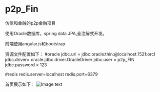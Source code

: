 # p2p_Fin
仿信和金融的p2p金融项目

使用Oracle数据库，spring data JPA,全注解式开发。

前端使用angular.js和bootstrap

资源文件配置如下：
#oracle
jdbc.url = jdbc:oracle:thin:@localhost:1521:orcl
jdbc.driver= oracle.jdbc.driver.OracleDriver
jdbc.user = p2p_FIN
jdbc.password = 123

#redis
redis.server=localhost
redis.port=6379

首页展示如下：
![Image text](https://github.com/oceanhaiyang/p2p_Fin/blob/master/haiyang_p2p_home/src/main/webapp/styles/images/home_index.png)
